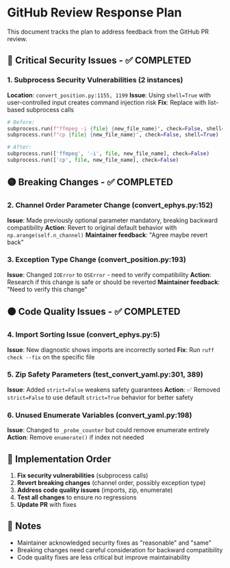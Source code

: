 # GitHub Review Response Plan

This document tracks the plan to address feedback from the GitHub PR review.

## 🔴 **Critical Security Issues** - ✅ COMPLETED

### 1. **Subprocess Security Vulnerabilities** (2 instances)
**Location**: `convert_position.py:1155, 1199`
**Issue**: Using `shell=True` with user-controlled input creates command injection risk
**Fix**: Replace with list-based subprocess calls
```python
# Before:
subprocess.run(f"ffmpeg -i {file} {new_file_name}", check=False, shell=True)
subprocess.run(f"cp {file} {new_file_name}", check=False, shell=True)

# After:
subprocess.run(['ffmpeg', '-i', file, new_file_name], check=False)
subprocess.run(['cp', file, new_file_name], check=False)
```

## 🟡 **Breaking Changes** - ✅ COMPLETED

### 2. **Channel Order Parameter Change** (convert_ephys.py:152)
**Issue**: Made previously optional parameter mandatory, breaking backward compatibility
**Action**: Revert to original default behavior with `np.arange(self.n_channel)`
**Maintainer feedback**: "Agree maybe revert back"

### 3. **Exception Type Change** (convert_position.py:193)
**Issue**: Changed `IOError` to `OSError` - need to verify compatibility
**Action**: Research if this change is safe or should be reverted
**Maintainer feedback**: "Need to verify this change"

## 🟠 **Code Quality Issues** - ✅ COMPLETED

### 4. **Import Sorting Issue** (convert_ephys.py:5)
**Issue**: New diagnostic shows imports are incorrectly sorted
**Fix**: Run `ruff check --fix` on the specific file

### 5. **Zip Safety Parameters** (test_convert_yaml.py:301, 389)
**Issue**: Added `strict=False` weakens safety guarantees
**Action**: ✅ Removed `strict=False` to use default `strict=True` behavior for better safety

### 6. **Unused Enumerate Variables** (convert_yaml.py:198)
**Issue**: Changed to `_probe_counter` but could remove enumerate entirely
**Action**: Remove `enumerate()` if index not needed

## 🔧 **Implementation Order**

1. **Fix security vulnerabilities** (subprocess calls)
2. **Revert breaking changes** (channel order, possibly exception type)
3. **Address code quality issues** (imports, zip, enumerate)
4. **Test all changes** to ensure no regressions
5. **Update PR** with fixes

## 📝 **Notes**

- Maintainer acknowledged security fixes as "reasonable" and "same"
- Breaking changes need careful consideration for backward compatibility
- Code quality fixes are less critical but improve maintainability